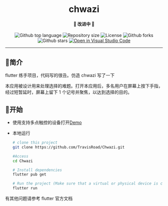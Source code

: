 <h1 align="center"> chwazi </h1>

<h4 align="center"> 
	🚧 改进中 🚧
</h4>

<p align="center">
    <img alt="Github top language" src="https://img.shields.io/github/languages/top/TravisRoad/Chwazi?color=FF0000">
    <img alt="Repository size" src="https://img.shields.io/github/repo-size/TravisRoad/Chwazi?color=FF0000">
     <img alt="License" src="https://img.shields.io/github/license/TravisRoad/Chwazi?color=FF0000">
     <img alt="Github forks" src="https://img.shields.io/github/forks/TravisRoad/Chwazi?color=FF00FF" />
    <img alt="Github stars" src="https://img.shields.io/github/stars/TravisRoad/Chwazi?color=FF00FF" />
    <a href="https://open.vscode.dev/github.com/TravisRoad/Chwazi">
      <img alt="Open in Visual Studio Code" src="https://open.vscode.dev/badges/open-in-vscode.svg">
    </a>
</p>

---

## :dart:简介

flutter 练手项目，代码写的很丑。仿造 chwazi 写了一下

本应用被设计用来处理选择的难题。打开本应用后，多名用户在屏幕上按下手指，经过短暂延时，屏幕上留下 1 个记号并聚焦，以达到选择的目的。

## :rocket:开始

- 使用支持多点触控的设备打开[Demo](https://travisroad.github.io/Chwazi/)
- 本地运行

  ```bash
  # clone this project
  git clone https://github.com/TravisRoad/Chwazi.git

  #Access
  cd Chwazi

  # Install dependencies
  flutter pub get

  # Run the project (Make sure that a virtual or physical device is connected first)
  flutter run
  ```

有其他问题请参考 flutter 官方文档
